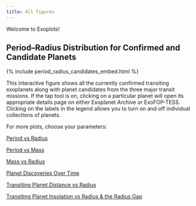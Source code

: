 ```yaml
---
title: All figures
---
```


Welcome to Exoplots!

## Period–Radius Distribution for Confirmed and Candidate Planets

{% include period_radius_candidates_embed.html %}

This interactive figure shows all the currently confirmed transiting exoplanets
along with planet candidates from the three major transit missions.
If the tap tool is on, clicking on a particular planet will open its appropriate
details page on either Exoplanet Archive or ExoFOP-TESS. Clicking on the
labels in the legend allows you to turn on and off individual collections of
planets.

For more plots, choose your parameters:

[Period vs Radius](./period-radius.md)

[Period vs Mass](./period-mass.md)

[Mass vs Radius](./mass-radius.md)

[Planet Discoveries Over Time](./planets-over-time.md)

[Transiting Planet Distance vs Radius](./distance-radius.md)

[Transiting Planet Insolation vs Radius & the Radius Gap](./insolation-radius.md)
